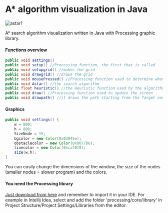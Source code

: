 # A* algorithm visualization in Java 
![astar1](https://user-images.githubusercontent.com/72280379/155737789-a7460193-9511-4a0a-8652-6f3bb6572d49.gif)

A* search algorithm visualization written in Java with Processing graphic library.

#### Functions overview 
```Java
public void settings()
public void setup() //Processing function, the first that is called
public void setupgrid() //makes the grid
public void drawgrid() //draws the grid
public void mousePressed() //Processing function used to determine when mouse is pressed
public void Astar() //the search algorithm
public float heuristic() //the Heuristic function used by the algorithm
public void draw() //Processing function used to update the screen
public void drawpath() //it draws the path starting from the Target node and backtracks all the predecessors
```
#### Graphics
```Java
public void settings() {  
    w = 800;  
    h = 800;  
    SizeNode = 15;  
    bgcolor = new Color(0x03045e);  
    obstaclecolor = new Color(0x0077b6);  
    linecolor = new Color(0xcaf0f8);  
    size(w,h);  
}
```
You can easily change the dimensions of the window, the size of the nodes (smaller nodes = slower program) and the colors. 


#### You need the Processing library 
[Just download from here](https://processing.org/download) and remember to import it in your IDE. For example in Intellij Idea, select and add the folder 'processing/core/library' in Project Structure/Project Settings/Libraries from the editor. 

